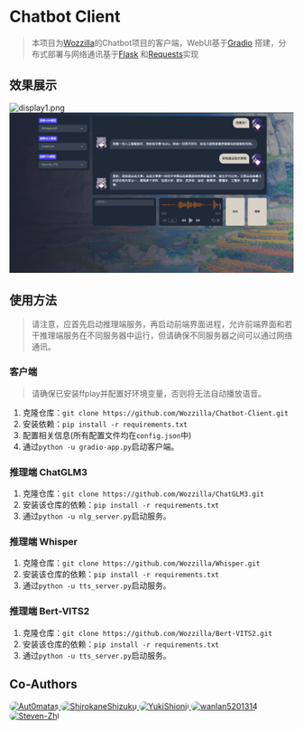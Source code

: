 # Chatbot Client

> 本项目为[Wozzilla](https://github.com/orgs/Wozzilla)的Chatbot项目的客户端，WebUI基于[Gradio](https://www.gradio.app/)
> 搭建，分布式部署与网络通讯基于[Flask](https://github.com/pallets/flask)
> 和[Requests](https://requests.readthedocs.io/en/latest)实现

## 效果展示

![display1.png](display1.png)
![display2.png](display2.png)

## 使用方法

> 请注意，应首先启动推理端服务，再启动前端界面进程，允许前端界面和若干推理端服务在不同服务器中运行，但请确保不同服务器之间可以通过网络通讯。

### 客户端

> 请确保已安装ffplay并配置好环境变量，否则将无法自动播放语音。

1. 克隆仓库：`git clone https://github.com/Wozzilla/Chatbot-Client.git`
2. 安装依赖：`pip install -r requirements.txt`
3. 配置相关信息(所有配置文件均在`config.json`中)
4. 通过`python -u gradio-app.py`启动客户端。

### 推理端 ChatGLM3

1. 克隆仓库：`git clone https://github.com/Wozzilla/ChatGLM3.git`
2. 安装该仓库的依赖：`pip install -r requirements.txt`
3. 通过`python -u nlg_server.py`启动服务。

### 推理端 Whisper

1. 克隆仓库：`git clone https://github.com/Wozzilla/Whisper.git`
2. 安装该仓库的依赖：`pip install -r requirements.txt`
3. 通过`python -u tts_server.py`启动服务。

### 推理端 Bert-VITS2

1. 克隆仓库：`git clone https://github.com/Wozzilla/Bert-VITS2.git`
2. 安装该仓库的依赖：`pip install -r requirements.txt`
3. 通过`python -u tts_server.py`启动服务。

## Co-Authors

<a href="https://github.com/Aut0matas">
<img src="https://avatars.githubusercontent.com/u/43371529?v=4" alt="Aut0matas"
style="width: 48px; height: 48px; border-radius: 24px; border-width:2px; border-color: white;">
</a>
<a href="https://github.com/ShirokaneShizuku">
<img src="https://avatars.githubusercontent.com/u/102428923?v=4"  alt="ShirokaneShizuku"
style="width: 48px; height: 48px; border-radius: 24px; border-width:2px; border-color: white;">
</a>
<a href="https://github.com/YukiShionji">
<img src="https://avatars.githubusercontent.com/u/80265989?v=4"  alt="YukiShionji" 
style="width: 48px; height: 48px; border-radius: 24px; border-width:2px; border-color: white;">
</a>
<a href="https://github.com/wanlan5201314">
<img src="https://avatars.githubusercontent.com/u/112745268?v=4" alt="wanlan5201314"
style="width: 48px; height: 48px; border-radius: 24px; border-width:2px; border-color: white;">
</a>
<a href="https://github.com/Steven-Zhl">
<img src="https://avatars.githubusercontent.com/u/80385790?v=4" alt="Steven-Zhl"
style="width: 48px; height: 48px; border-radius: 24px; border-width:2px; border-color: white;">
</a>
